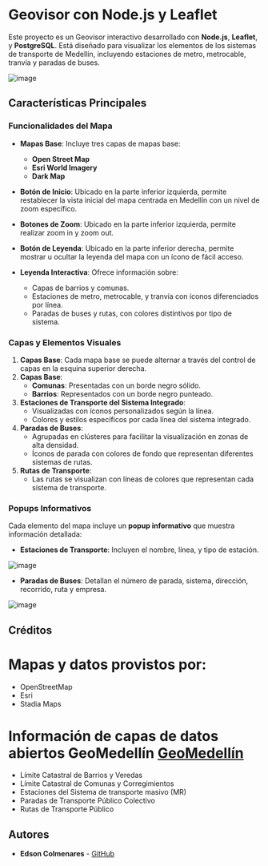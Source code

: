 # Geovisor con Node.js y Leaflet

Este proyecto es un Geovisor interactivo desarrollado con **Node.js**, **Leaflet**, y **PostgreSQL**. Está diseñado para visualizar los elementos de los sistemas de transporte de Medellín, incluyendo estaciones de metro, metrocable, tranvía y paradas de buses.

![image](https://github.com/user-attachments/assets/c32ff67e-476b-4b19-9074-e79dbdc7fd3a)

## Características Principales

### Funcionalidades del Mapa

-   **Mapas Base**: Incluye tres capas de mapas base:

    -   **Open Street Map**
    -   **Esri World Imagery**
    -   **Dark Map**

-   **Botón de Inicio**: Ubicado en la parte inferior izquierda, permite restablecer la vista inicial del mapa centrada en Medellín con un nivel de zoom específico.

-   **Botones de Zoom**: Ubicado en la parte inferior izquierda, permite realizar zoom in y zoom out.

-   **Botón de Leyenda**: Ubicado en la parte inferior derecha, permite mostrar u ocultar la leyenda del mapa con un ícono de fácil acceso.

-   **Leyenda Interactiva**: Ofrece información sobre:
    -   Capas de barrios y comunas.
    -   Estaciones de metro, metrocable, y tranvía con íconos diferenciados por línea.
    -   Paradas de buses y rutas, con colores distintivos por tipo de sistema.

### Capas y Elementos Visuales

1. **Capas Base**: Cada mapa base se puede alternar a través del control de capas en la esquina superior derecha.
2. **Capas Base**:
    - **Comunas**: Presentadas con un borde negro sólido.
    - **Barrios**: Representados con un borde negro punteado.
3. **Estaciones de Transporte del Sistema Integrado**:
    - Visualizadas con íconos personalizados según la línea.
    - Colores y estilos específicos por cada línea del sistema integrado.
4. **Paradas de Buses**:
    - Agrupadas en clústeres para facilitar la visualización en zonas de alta densidad.
    - Íconos de parada con colores de fondo que representan diferentes sistemas de rutas.
5. **Rutas de Transporte**:
    - Las rutas se visualizan con líneas de colores que representan cada sistema de transporte.

### Popups Informativos

Cada elemento del mapa incluye un **popup informativo** que muestra información detallada:

-   **Estaciones de Transporte**: Incluyen el nombre, línea, y tipo de estación.

![image](https://github.com/user-attachments/assets/766bedf7-72ef-4daa-958b-e00cc41fad98)

-   **Paradas de Buses**: Detallan el número de parada, sistema, dirección, recorrido, ruta y empresa.

![image](https://github.com/user-attachments/assets/d4dc44a9-f8d6-40b9-83ac-436c0397bceb)

## Créditos

# Mapas y datos provistos por:

-   OpenStreetMap
-   Esri
-   Stadia Maps

# Información de capas de datos abiertos GeoMedellín [GeoMedellín](https://www.medellin.gov.co/geomedellin)

-   Límite Catastral de Barrios y Veredas
-   Límite Catastral de Comunas y Corregimientos
-   Estaciones del Sistema de transporte masivo (MR)
-   Paradas de Transporte Público Colectivo
-   Rutas de Transporte Público

## Autores

-   **Edson Colmenares** - [GitHub](https://github.com/EdsonCol)
